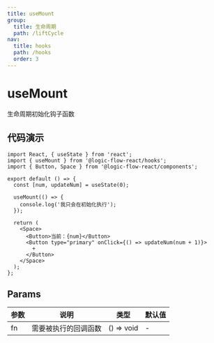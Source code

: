 ```yaml
---
title: useMount
group:
  title: 生命周期
  path: /liftCycle
nav:
  title: hooks
  path: /hooks
  order: 3
---
```


# useMount

生命周期初始化钩子函数

## 代码演示

```tsx
import React, { useState } from 'react';
import { useMount } from '@logic-flow-react/hooks';
import { Button, Space } from '@logic-flow-react/components';

export default () => {
  const [num, updateNum] = useState(0);

  useMount(() => {
    console.log('我只会在初始化执行');
  });

  return (
    <Space>
      <Button>当前：{num}</Button>
      <Button type="primary" onClick={() => updateNum(num + 1)}>
        +
      </Button>
    </Space>
  );
};
```

## Params

| 参数 | 说明                 | 类型       | 默认值 |
| ---- | -------------------- | ---------- | ------ |
| fn   | 需要被执行的回调函数 | () => void | -      |
